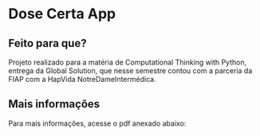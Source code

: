 # Dose Certa App

## Feito para que?
Projeto realizado para a matéria de Computational Thinking with Python, entrega da Global Solution, que nesse semestre contou com a parceria da FIAP com a HapVida NotreDameIntermédica.

## Mais informações
Para mais informações, acesse o pdf anexado abaixo:
